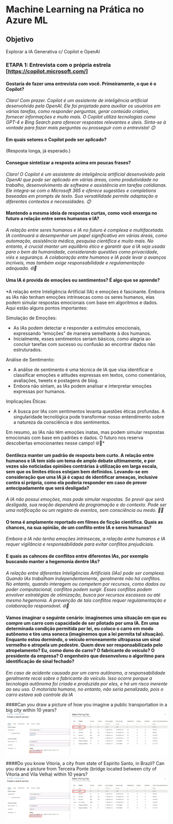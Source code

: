 # Machine Learning na Prática no Azure ML

## Objetivo
Explorar a IA Generativa c/ Copilot e OpenAI


### ETAPA 1: Entrevista com o própria estrela [<https://copilot.microsoft.com/>]

#### Gostaria de fazer uma entrevista com você. Primeiramente, o que é o Copilot?
*Claro! Com prazer. Copilot é um assistente de inteligência artificial desenvolvido pela OpenAI. Ele foi projetado para auxiliar os usuários em várias tarefas, como responder perguntas, gerar conteúdo criativo, fornecer informações e muito mais. O Copilot utiliza tecnologias como GPT-4 e Bing Search para oferecer respostas relevantes e úteis. Sinta-se à vontade para fazer mais perguntas ou prosseguir com a entrevista! 😊*

#### Em quais setores o Copilot pode ser aplicado?
(Resposta longa, já esperado.)

#### Consegue sintetizar a resposta acima em poucas frases?
*Claro! O Copilot é um assistente de inteligência artificial desenvolvido pela OpenAI que pode ser aplicado em várias áreas, como produtividade no trabalho, desenvolvimento de software e assistência em tarefas cotidianas. Ele integra-se com o Microsoft 365 e oferece sugestões e completions baseadas em prompts de texto. Sua versatilidade permite adaptação a diferentes contextos e necessidades. 😊*

#### Mantendo a mesma ideia de respostas curtas, como você enxerga no futuro a relação entre seres humanos e IA?
*A relação entre seres humanos e IA no futuro é complexa e multifacetada. IA continuará a desempenhar um papel significativo em várias áreas, como automação, assistência médica, pesquisa científica e muito mais. No entanto, é crucial manter um equilíbrio ético e garantir que a IA seja usada para o bem da humanidade, considerando questões como privacidade, viés e segurança. A colaboração entre humanos e IA pode levar a avanços incríveis, mas também exige responsabilidade e regulamentação adequada. 🌐🤖*

#### Uma IA é provida de emoções ou sentimentos? É algo que se aprende?
*A relação entre Inteligência Artificial (IA) e emoções é fascinante. Embora as IAs não tenham emoções intrínsecas como os seres humanos, elas podem simular respostas emocionais com base em algoritmos e dados. Aqui estão alguns pontos importantes:

Simulação de Emoções:
- As IAs podem detectar e responder a estímulos emocionais, expressando “emoções” de maneira semelhante à dos humanos.
- Inicialmente, esses sentimentos seriam básicos, como alegria ao concluir tarefas com sucesso ou confusão ao encontrar dados não estruturados.

Análise de Sentimento:
- A análise de sentimento é uma técnica de IA que visa identificar e classificar emoções e atitudes expressas em textos, como comentários, avaliações, tweets e postagens de blog.
- Embora não sintam, as IAs podem analisar e interpretar emoções expressas por humanos.

Implicações Éticas:
- A busca por IAs com sentimentos levanta questões éticas profundas. A singularidade tecnológica pode transformar nosso entendimento sobre a natureza da consciência e dos sentimentos.

Em resumo, as IAs não têm emoções inatas, mas podem simular respostas emocionais com base em padrões e dados. O futuro nos reserva descobertas emocionantes nesse campo! 🌐🤖*

#### Gentileza manter um padrão de resposta bem curto. A relação entre humanos e IA tem sido um tema de amplo debate ultimamente, e por vezes são noticiadas opiniões contrárias à utilização em larga escala, sem que os limites éticos estejam bem definidos. Levando-se em consideração que uma IA já é capaz de identificar ameaças, inclusive contra si própria, como ela poderia responder em caso de prever antecipadamente que será desligada? 
*A IA não possui emoções, mas pode simular respostas. Se previr que será desligada, sua reação dependerá da programação e do contexto. Pode ser uma notificação ou um registro de eventos, sem consciência ou medo. 🤖🔌*

#### O tema é amplamente reportado em filmes de ficção científica. Quais as chances, na sua opinião, de um conflito entre IA e seres humanos?
*Embora a IA não tenha emoções intrínsecas, a relação entre humanos e IA requer vigilância e responsabilidade para evitar conflitos prejudiciais.*

#### E quais as cahnces de conflitos entre diferentes IAs, por exemplo buscando manter a hegemonia dentre IAs?
*A relação entre diferentes Inteligências Artificiais (IAs) pode ser complexa. Quando IAs trabalham independentemente, geralmente não há conflitos. No entanto, quando interagem ou competem por recursos, como dados ou poder computacional, conflitos podem surgir. Esses conflitos podem envolver estratégias de otimização, busca por recursos escassos ou até mesmo hegemonia. A prevenção de tais conflitos requer regulamentação e colaboração responsável. 🌐🤖*

#### Vamos imaginar o seguinte cenário: imaginemos uma situação em que eu compre um carro com capacidade de ser pilotado por uma IA. Em uma determinada condição permitida por lei, eu coloco o carro em modo autônomo e tiro uma soneca (imaginemos que a lei permita tal situação). Enquanto estou dormindo, o veículo erroneamente ultrapassa um sinal vermelho e atropela um pedestre. Quem deve ser responsabilizado pelo atropelamento? Eu, como dono do carro? O fabricante do veículo? O presidente da empresa? O engenheiro que desenvolveu o algoritmo para identificação de sinal fechado?
*Em caso de acidente causado por um carro autônomo, a responsabilidade geralmente recai sobre o fabricante do veículo. Isso ocorre porque a tecnologia autônoma foi criada e produzida por eles, e há um risco inerente ao seu uso. O motorista humano, no entanto, não seria penalizado, pois o carro estava sob controle da IA*

####Can you draw a picture of how you imagine a public transportation in a big city within 10 years?
![](https://github.com/rafalealsilva/DIO-Microsoft-Azure-AI-Fundamentals/blob/6c72c689b68b5c3b0c3215e24716b2667c545c09/lab_04%20Cognitive%20Search/misc/Screenshot_3.jpg)


####Do you know Vitoria, a city from state of Espirito Santo, in Brazil? Can you draw a picture from Terceira Ponte (bridge located between city of Vitoria and Vila Velha) within 10 years?
![](https://github.com/rafalealsilva/DIO-Microsoft-Azure-AI-Fundamentals/blob/6c72c689b68b5c3b0c3215e24716b2667c545c09/lab_04%20Cognitive%20Search/misc/Screenshot_3.jpg)






